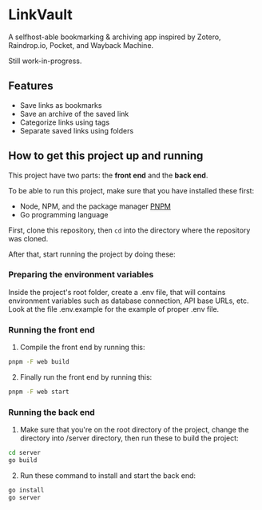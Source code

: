 # LinkVault

A selfhost-able bookmarking & archiving app inspired by Zotero, Raindrop.io, Pocket, and Wayback Machine. 

Still work-in-progress.

## Features

- Save links as bookmarks
- Save an archive of the saved link
- Categorize links using tags
- Separate saved links using folders

## How to get this project up and running

This project have two parts: the **front end** and the **back end**. 

To be able to run this project, make sure that you have installed these first:

- Node, NPM, and the package manager [PNPM](https://pnpm.io/)
- Go programming language

First, clone this repository, then `cd` into the directory where the repository was cloned. 

After that, start running the project by doing these:

### Preparing the environment variables

Inside the project's root folder, create a .env file, that will contains environment variables such as database connection, API base URLs, etc. Look at the file .env.example for the example of proper .env file. 

### Running the front end

1. Compile the front end by running this:

  ```bash
  pnpm -F web build
  ```

2. Finally run the front end by running this:

  ```bash
  pnpm -F web start
  ```

### Running the back end 

1. Make sure that you're on the root directory of the project, change the directory into /server directory, then run these to build the project:

  ```bash
  cd server
  go build
  ```

2. Run these command to install and start the back end:

  ```bash
  go install
  go server
  ```

